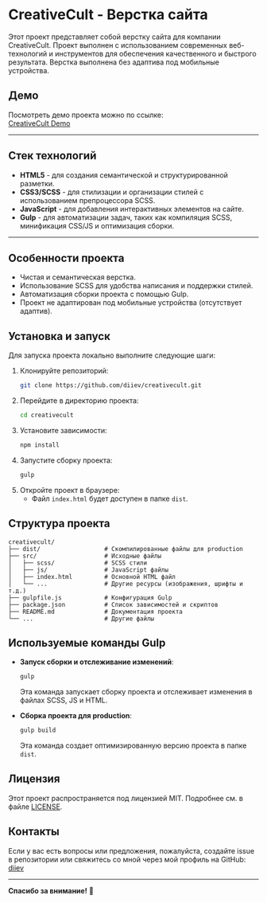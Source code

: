 
# CreativeCult - Верстка сайта

Этот проект представляет собой верстку сайта для компании CreativeCult. Проект выполнен с использованием современных веб-технологий и инструментов для обеспечения качественного и быстрого результата. Верстка выполнена без адаптива под мобильные устройства.


## Демо

Посмотреть демо проекта можно по ссылке:  
[CreativeCult Demo](https://diiev.github.io/creativecult/dist/index.html)

---

## Стек технологий

- **HTML5** - для создания семантической и структурированной разметки.
- **CSS3/SCSS** - для стилизации и организации стилей с использованием препроцессора SCSS.
- **JavaScript** - для добавления интерактивных элементов на сайте.
- **Gulp** - для автоматизации задач, таких как компиляция SCSS, минификация CSS/JS и оптимизация сборки.

---

## Особенности проекта

- Чистая и семантическая верстка.
- Использование SCSS для удобства написания и поддержки стилей.
- Автоматизация сборки проекта с помощью Gulp.
- Проект не адаптирован под мобильные устройства (отсутствует адаптив).


## Установка и запуск

Для запуска проекта локально выполните следующие шаги:

1. Клонируйте репозиторий:
   ```bash
   git clone https://github.com/diiev/creativecult.git
   ```
2. Перейдите в директорию проекта:
   ```bash
   cd creativecult
   ```
3. Установите зависимости:
   ```bash
   npm install
   ```
4. Запустите сборку проекта:
   ```bash
   gulp
   ```
5. Откройте проект в браузере:
   - Файл `index.html` будет доступен в папке `dist`.



## Структура проекта

```
creativecult/
├── dist/                  # Скомпилированные файлы для production
├── src/                   # Исходные файлы
│   ├── scss/              # SCSS стили
│   ├── js/                # JavaScript файлы
│   ├── index.html         # Основной HTML файл
│   └── ...                # Другие ресурсы (изображения, шрифты и т.д.)
├── gulpfile.js            # Конфигурация Gulp
├── package.json           # Список зависимостей и скриптов
├── README.md              # Документация проекта
└── ...                    # Другие файлы
```



## Используемые команды Gulp

- **Запуск сборки и отслеживание изменений**:
  ```bash
  gulp
  ```
  Эта команда запускает сборку проекта и отслеживает изменения в файлах SCSS, JS и HTML.

- **Сборка проекта для production**:
  ```bash
  gulp build
  ```
  Эта команда создает оптимизированную версию проекта в папке `dist`.



## Лицензия

Этот проект распространяется под лицензией MIT. Подробнее см. в файле [LICENSE](LICENSE).



## Контакты

Если у вас есть вопросы или предложения, пожалуйста, создайте issue в репозитории или свяжитесь со мной через мой профиль на GitHub:  
[diiev](https://github.com/diiev)

---

**Спасибо за внимание!** 🚀
